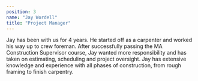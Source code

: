 ```yaml
---
position: 3
name: "Jay Wordell"
title: "Project Manager"
---
```


Jay has been with us for 4 years.
He started off as a carpenter and worked his way up to crew foreman.
After successfully passing the MA Construction Supervisor course, Jay wanted more responsibility and has taken on estimating, scheduling and project oversight.
Jay has extensive knowledge and experience with all phases of construction, from rough framing to finish carpentry.
